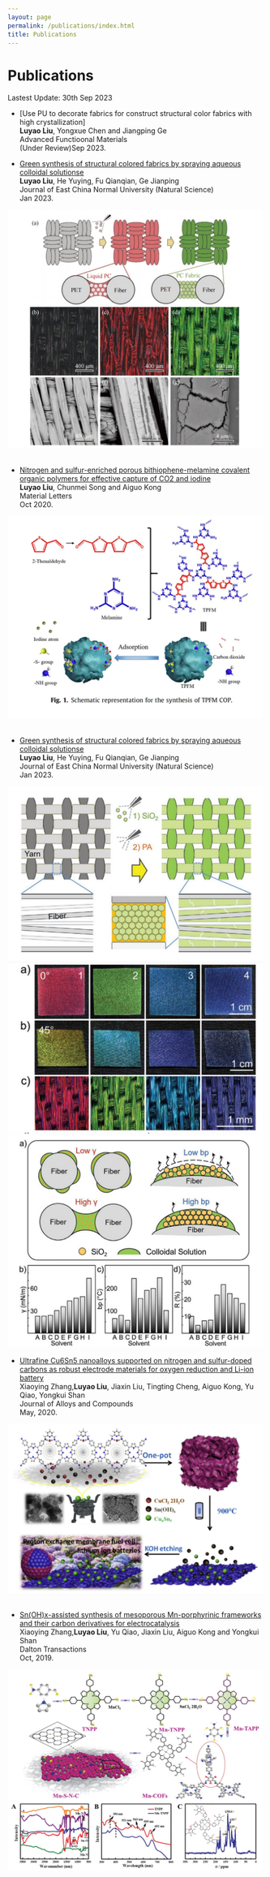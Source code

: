 ```yaml
---
layout: page
permalink: /publications/index.html
title: Publications
---
```


# Publications

Lastest Update: 30th Sep 2023 


- [Use PU to decorate fabrics for construct structural color fabrics with high crystallization]<br>**Luyao Liu**, Yongxue Chen and Jiangping Ge<br>Advanced Functioonal Materials<br>(Under Review)Sep 2023.

- [Green synthesis of structural colored fabrics by spraying aqueous colloidal solutionse](https://Alina-LuyaoLiu.github.io/mypaper/H2O.pdf)<br>**Luyao Liu**, He Yuying, Fu Qianqian, Ge Jianping<br>Journal of East China Normal University (Natural Science)<br>Jan 2023.
<div>
<img src="/images/ECNU.jpg">
</div>
<br>

- [Nitrogen and sulfur-enriched porous bithiophene-melamine covalent organic polymers for effective capture of CO2 and iodine](https://Alina-LuyaoLiu.github.io/mypaper/2020ML.pdf)<br>**Luyao Liu**, Chunmei Song and Aiguo Kong<br>Material Letters<br>Oct 2020.
<div>
<img src="/images/ML.jpg">
</div>
<br>

- [Green synthesis of structural colored fabrics by spraying aqueous colloidal solutionse](https://Alina-LuyaoLiu.github.io/mypaper/H2O.pdf)<br>**Luyao Liu**, He Yuying, Fu Qianqian, Ge Jianping<br>Journal of East China Normal University (Natural Science)<br>Jan 2023.
<div class="third">
<img src="/images/AFM1.jpg">
<img src="/images/AFM2.jpg">
<img src="/images/AFM3.jpg">
</div>


- [Ultrafine Cu6Sn5 nanoalloys supported on nitrogen and sulfur-doped carbons as robust electrode materials for oxygen reduction and Li-ion battery](https://Alina-LuyaoLiu.github.io/mypaper/Cu6Sn5.pdf)<br>Xiaoying Zhang,**Luyao Liu**,  Jiaxin Liu, Tingting Cheng, Aiguo Kong, Yu Qiao, Yongkui Shan<br>Journal of Alloys and Compounds<br>May, 2020.<br>
<div>
<img src="/images/CU.jpg">
</div>
<br>

- [Sn(OH)x-assisted synthesis of mesoporous Mn-porphyrinic frameworks and their carbon derivatives for electrocatalysis](https://Alina-LuyaoLiu.github.io/mypaper/SnOHx.pdf)<br>Xiaoying Zhang,**Luyao Liu**,  Yu Qiao, Jiaxin Liu, Aiguo Kong and Yongkui Shan<br>Dalton Transactions<br>Oct, 2019.<br>
<div>
<img src="/images/SN.jpg">
</div>
<br>




<br>
